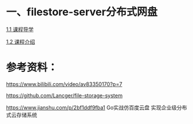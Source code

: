 # 一、filestore-server分布式网盘

[1.1 课程导学](./docs/1.1、课程导学.md)

[1.2 课程介绍](./docs/1.2、课程介绍.md)

# 参考资料：

https://www.bilibili.com/video/av83350170?p=7

https://github.com/Lancger/file-storage-system

https://www.jianshu.com/p/2bf1ddf9fba1  Go实战仿百度云盘 实现企业级分布式云存储系统